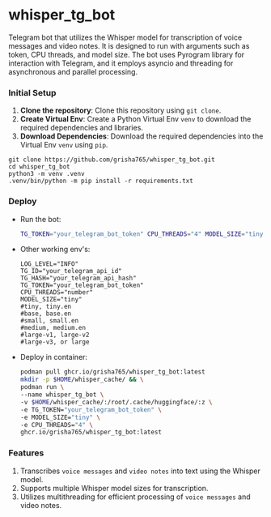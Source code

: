 # whisper_tg_bot
Telegram bot that utilizes the Whisper model for transcription of voice messages and video notes. It is designed to run with arguments such as token, CPU threads, and model size. The bot uses Pyrogram library for interaction with Telegram, and it employs asyncio and threading for asynchronous and parallel processing.

### Initial Setup

1. **Clone the repository**: Clone this repository using `git clone`.
2. **Create Virtual Env**: Create a Python Virtual Env `venv` to download the required dependencies and libraries.
3. **Download Dependencies**: Download the required dependencies into the Virtual Env `venv` using `pip`.

```shell
git clone https://github.com/grisha765/whisper_tg_bot.git
cd whisper_tg_bot
python3 -m venv .venv
.venv/bin/python -m pip install -r requirements.txt 
```

### Deploy

- Run the bot:
    ```bash
    TG_TOKEN="your_telegram_bot_token" CPU_THREADS="4" MODEL_SIZE="tiny" .venv/bin/python main.py
    ```

- Other working env's:
    ```env
    LOG_LEVEL="INFO"
    TG_ID="your_telegram_api_id"
    TG_HASH="your_telegram_api_hash"
    TG_TOKEN="your_telegram_bot_token"
    CPU_THREADS="number"
    MODEL_SIZE="tiny"
    #tiny, tiny.en
    #base, base.en
    #small, small.en
    #medium, medium.en
    #large-v1, large-v2
    #large-v3, or large
    ```

- Deploy in container:
    ```bash
    podman pull ghcr.io/grisha765/whisper_tg_bot:latest
    mkdir -p $HOME/whisper_cache/ && \
    podman run \
    --name whisper_tg_bot \
    -v $HOME/whisper_cache/:/root/.cache/huggingface/:z \
    -e TG_TOKEN="your_telegram_bot_token" \
    -e MODEL_SIZE="tiny" \
    -e CPU_THREADS="4" \
    ghcr.io/grisha765/whisper_tg_bot:latest
    ```

### Features

1. Transcribes `voice messages` and `video notes` into text using the Whisper model.
2. Supports multiple Whisper model sizes for transcription.
3. Utilizes multithreading for efficient processing of `voice messages` and video notes.
